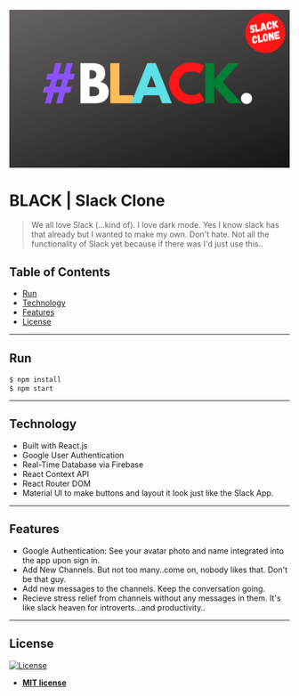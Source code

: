 <a href=""><img src="/src/black.png" title="black" alt="b;ack logo"></a>

# BLACK | Slack Clone

> We all love Slack (...kind of). I love dark mode. Yes I know slack has that already but I wanted to make my own. Don't hate. Not all the functionality of Slack yet because if there was I'd just use this..


## Table of Contents

- [Run](#run)
- [Technology](#technology)
- [Features](#features)
- [License](#license)

---

## Run
```shell
$ npm install
$ npm start
```
---

## Technology

- Built with React.js
- Google User Authentication
- Real-Time Database via Firebase
- React Context API
- React Router DOM
- Material UI to make buttons and layout it look just like the Slack App.

---

## Features

- Google Authentication: See your avatar photo and name integrated into the app upon sign in.
- Add New Channels. But not too many..come on, nobody likes that. Don't be that guy.
- Add new messages to the channels. Keep the conversation going.
- Recieve stress relief from channels without any messages in them. It's like slack heaven for introverts...and productivity..

---

## License

[![License](http://img.shields.io/:license-mit-blue.svg?style=flat-square)](http://badges.mit-license.org)

- **[MIT license](http://opensource.org/licenses/mit-license.php)**